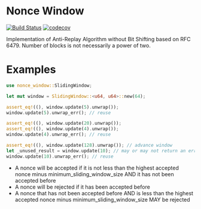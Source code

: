 # Nonce Window
[![Build Status](https://travis-ci.com/Soham3-1415/nonce_window.svg?token=m1JaVhcrW1uB3xwn43d2&branch=master)](https://travis-ci.com/Soham3-1415/nonce_window)
[![codecov](https://codecov.io/gh/Soham3-1415/udp_punch/branch/master/graph/badge.svg?token=3sOO5aBbhT)](https://codecov.io/gh/Soham3-1415/udp_punch)

Implementation of Anti-Replay Algorithm without Bit Shifting based on RFC 6479.
Number of blocks is not necessarily a power of two.

# Examples
``` rust
use nonce_window::SlidingWindow;

let mut window = SlidingWindow::<u64, u64>::new(64);

assert_eq!((), window.update(5).unwrap());
window.update(5).unwrap_err(); // reuse

assert_eq!((), window.update(20).unwrap());
assert_eq!((), window.update(4).unwrap());
window.update(4).unwrap_err(); // reuse

assert_eq!((), window.update(128).unwrap()); // advance window
let _unused_result = window.update(10); // may or may not return an error
window.update(10).unwrap_err(); // reuse
```

- A nonce will be accepted
if it is not less than the highest accepted nonce minus minimum_sliding_window_size
AND it has not been accepted before
- A nonce will be rejected if it has been accepted before
- A nonce that has not been accepted before
AND is less than the highest accepted nonce minus minimum_sliding_window_size
MAY be rejected
